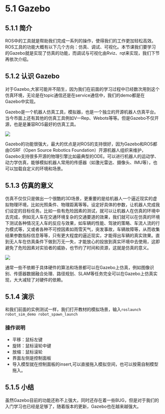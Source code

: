 # 5.1 Gazebo

## 5.1.1 简介
ROS中的工具就是帮助我们完成一系列的操作，使得我们的工作更加轻松高效。ROS工具的功能大概有以下几个方向：仿真、调试、可视化。本节课我们要学习的Gazebo就是实现了仿真的功能，而调试与可视化由Rviz、rqt来实现，我们下节再依次介绍。
## 5.1.2 认识 Gazebo
对于Gazebo,大家可能并不陌生，因为我们在前面的学习过程中已经数次用到这个仿真环境，无论是在topic通信还是在service通信中，我们的demo都是在Gazebo中实现。

Gazebo是一个机器人仿真工具，模拟器，也是一个独立的开源机器人仿真平台。当今市面上还有其他的仿真工具例如V—Rep、Webots等等。但是Gazebo不仅开源，也是是兼容ROS最好的仿真工具。

![](../pics/Gazebo.png)

Gazebo的功能很强大，最大的优点是对ROS的支持很好，因为Gazebo和ROS都由OSRF（Open Source Robotics Foundation）开源机器人组织来维护，Gazebo支持很多开源的物理引擎比如最典型的ODE。可以进行机器人的运动学、动力学仿真，能够模拟机器人常用的传感器（如激光雷达、摄像头、IMU等），也可以加载自定义的环境和场景。
## 5.1.3 仿真的意义
仿真不仅仅只是做出一个很酷的3D场景，更重要的是给机器人一个逼近现实的虚拟物理环境，比如光照条件、物理距离等等。设定好具体的参数，让机器人完成我们设定的目标任务。比如一些有危险因素的测试，就可以让机器人在仿真的环境中去完成，例如无人车在交通环境复杂的交通要道的效果，我们就可以在仿真的环境下测试各种情况无人车的反应与效果，如车辆的性能、驾驶的策略、车流人流的行为模式等，又或者各种不可控因素如雨雪天气，突发事故，车辆故障等，从而收集结果参数指标信息等等，只有更大程度的逼近现实，才能得出车辆的真实效果。直到无人车在仿真条件下做到万无一失，才能放心的投放到真实环境中去使用，这即避免了危险因素对实验者的威胁，也节约了时间和资源，这就是仿真的意义。 

![](../pics/baiduAI.jpg)

通常一些不依赖于具体硬件的算法和场景都可以在Gazebo上仿真，例如图像识别、传感器数据融合处理、路径规划、SLAM等任务完全可以在Gazebo上仿真实现，大大减轻了对硬件的依赖。

## 5.1.4 演示
和我们前面的实例测试一样，我们打开教材的模拟场景，输入`roslaunch robot_sim_demo robot_spawn_launch`

### 操作说明

* 平移：鼠标左键
* 旋转：鼠标滚轮中键
* 放缩：鼠标滚轮
* 界面左侧是控制面板
* 导入模型就在控制面板的insert,可以直接拖入模拟空间，也可以按需自制模型拖入。

## 5.1.5 小结
虽然Gazebo目前的功能还称不上强大，同时还存在着一些BUG，但是对于我们的入门学习也已经是足够了，随着版本的更新，Gazebo也在越来越强大。